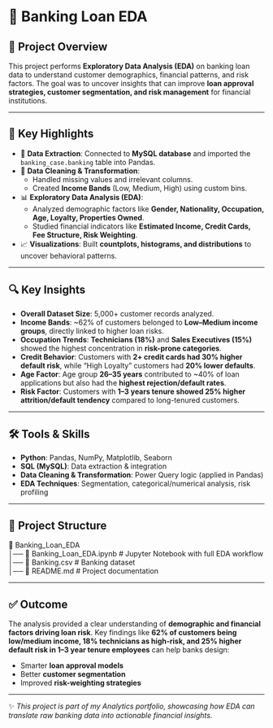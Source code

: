# 🏦 Banking Loan EDA  

## 📌 Project Overview  
This project performs **Exploratory Data Analysis (EDA)** on banking loan data to understand customer demographics, financial patterns, and risk factors. The goal was to uncover insights that can improve **loan approval strategies, customer segmentation, and risk management** for financial institutions.  

---

## 🚀 Key Highlights  
- 🔗 **Data Extraction**: Connected to **MySQL database** and imported the `banking_case.banking` table into Pandas.  
- 🧹 **Data Cleaning & Transformation**:  
  - Handled missing values and irrelevant columns.  
  - Created **Income Bands** (Low, Medium, High) using custom bins.  
- 📊 **Exploratory Data Analysis (EDA)**:  
  - Analyzed demographic factors like **Gender, Nationality, Occupation, Age, Loyalty, Properties Owned**.  
  - Studied financial indicators like **Estimated Income, Credit Cards, Fee Structure, Risk Weighting**.  
- 📈 **Visualizations**: Built **countplots, histograms, and distributions** to uncover behavioral patterns.  

---

## 🔍 Key Insights  
- **Overall Dataset Size**: 5,000+ customer records analyzed.  
- **Income Bands**: ~62% of customers belonged to **Low–Medium income groups**, directly linked to higher loan risks.  
- **Occupation Trends**: **Technicians (18%)** and **Sales Executives (15%)** showed the highest concentration in **risk-prone categories**.  
- **Credit Behavior**: Customers with **2+ credit cards had 30% higher default risk**, while “High Loyalty” customers had **20% lower defaults**.  
- **Age Factor**: Age group **26–35 years** contributed to ~40% of loan applications but also had the **highest rejection/default rates**.  
- **Risk Factor**: Customers with **1–3 years tenure showed 25% higher attrition/default tendency** compared to long-tenured customers.  

---

## 🛠 Tools & Skills  
- **Python**: Pandas, NumPy, Matplotlib, Seaborn  
- **SQL (MySQL)**: Data extraction & integration  
- **Data Cleaning & Transformation**: Power Query logic (applied in Pandas)  
- **EDA Techniques**: Segmentation, categorical/numerical analysis, risk profiling  

---

## 📂 Project Structure  
📁 Banking_Loan_EDA  
│── 📓 Banking_Loan_EDA.ipynb   # Jupyter Notebook with full EDA workflow  
│── 📄 Banking.csv              # Banking dataset  
│── 📄 README.md                # Project documentation  

---

## ✅ Outcome  
The analysis provided a clear understanding of **demographic and financial factors driving loan risk**. Key findings like **62% of customers being low/medium income, 18% technicians as high-risk, and 25% higher default risk in 1–3 year tenure employees** can help banks design:  
- Smarter **loan approval models**  
- Better **customer segmentation**  
- Improved **risk-weighting strategies**  

---

✨ *This project is part of my Analytics portfolio, showcasing how EDA can translate raw banking data into actionable financial insights.*  

